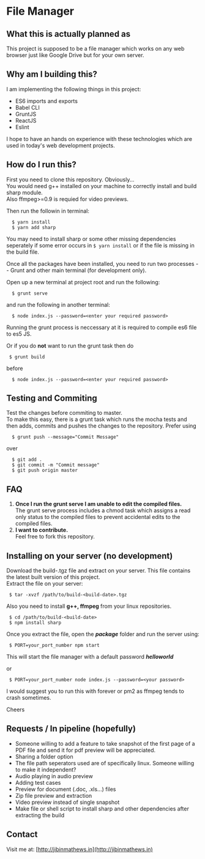 # File Manager
## What this is actually planned as
This project is supposed to be a file manager which works on any web browser just like Google Drive but for your own server.

## Why am I building this?
I am implementing the following things in this project:
* ES6 imports and exports
* Babel CLI
* GruntJS
* ReactJS
* Eslint

I hope to have an hands on experience with these technologies which are used in today's web development projects.

## How do I run this?
First you need to clone this repository. Obviously...  
You would need g++ installed on your machine to correctly install and build sharp module.  
Also ffmpeg>=0.9 is requied for video previews.

Then run the followin in terminal:  
```shell
  $ yarn install
  $ yarn add sharp
```
You may need to install sharp or some other missing dependencies seperately if some error occurs in ``` $ yarn install ``` or if the file is missing in the build file.  

Once all the packages have been installed, you need to run two processes -- Grunt and other main terminal (for development only).  

Open up a new terminal at project root and run the following:
```shell
  $ grunt serve
```

and run the following in another terminal:
```shell
  $ node index.js --password=<enter your required password>
```

Running the grunt process is neccessary at it is required to compile es6 file to es5 JS. 

Or if you do **not** want to run the grunt task then do
```shell
 $ grunt build
 ```
 before 
```shell
  $ node index.js --password=<enter your required password>
```

## Testing and Commiting
Test the changes before commiting to master.  
To make this easy, there is a grunt task which runs the mocha tests and then adds, commits and pushes the changes to the repository.  Prefer using 
```shell
  $ grunt push --message="Commit Message"
```
over 
```shell
  $ git add .
  $ git commit -m "Commit message"
  $ git push origin master
```

## FAQ
1. **Once I run the grunt serve I am unable to edit the compiled files.**  
    The grunt serve process includes a chmod task which assigns a read only status to the compiled files to prevent accidental edits to the compiled files.
2. **I want to contribute.**  
    Feel free to fork this repository.

## Installing on your server (no development)
Download the build-<build-date>.tgz file and extract on your server. This file contains the latest built version of this project.  
Extract the file on your server:
```shell
 $ tar -xvzf /path/to/build-<build-date>.tgz
```
Also you need to install **g++, ffmpeg** from your linux repositories.  
```shell  
 $ cd /path/to/build-<build-date>
 $ npm install sharp
```
Once you extract the file, open the ***package*** folder and run the server using:  

```shell
 $ PORT=your_port_number npm start
```
This will start the file manager with a default password ***helloworld***

or 

```shell
 $ PORT=your_port_number node index.js --password=<your password>
 ```

I would suggest you to run this with forever or pm2 as ffmpeg tends to crash sometimes.  

Cheers

## Requests / In pipeline (hopefully)
* Someone willing to add a feature to take snapshot of the first page of a PDF file and send it for pdf preview will be appreciated.  
* Sharing a folder option  
* The file path seperators used are of specifically linux. Someone willing to make it independent?
* Audio playing in audio preview
* Adding test cases  
* Preview for document (.doc, .xls...) files  
* Zip file preview and extraction
* Video preview instead of single snapshot
* Make file or shell script to install sharp and other dependencies after extracting the build

## Contact
Visit me at: [http://jibinmathews.in](http://jibinmathews.in)